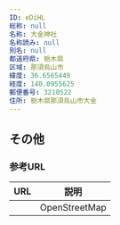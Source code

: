 ```yaml
---
ID: eDiHL
総称: null
名称: 大金神社
名称読み: null
別名: null
都道府県: 栃木県
区域: 那須烏山市
緯度: 36.6565449
経度: 140.0955625
郵便番号: 3210522
住所: 栃木県那須烏山市大金
---
```


## その他

### 参考URL

| URL | 説明          |
| --- | ------------- |
|     | OpenStreetMap |
